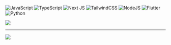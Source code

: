 
![JavaScript](https://img.shields.io/badge/javascript-%23323330.svg?style=flat-square&logo=javascript&logoColor=%23F7DF1E) 
![TypeScript](https://img.shields.io/badge/typescript-%23007ACC.svg?style=flat-square&logo=typescript&logoColor=white) 
![Next JS](https://img.shields.io/badge/Next-black?style=flat-square&logo=next.js&logoColor=white) 
![TailwindCSS](https://img.shields.io/badge/tailwindcss-%2338B2AC.svg?style=flat-square&logo=tailwind-css&logoColor=white) 
![NodeJS](https://img.shields.io/badge/node.js-6DA55F?style=flat-square&logo=node.js&logoColor=white) 
![Flutter](https://img.shields.io/badge/Flutter-%2302569B.svg?style=flat-square&logo=Flutter&logoColor=white) 
![Python](https://img.shields.io/badge/python-3670A0?style=flat-square&logo=python&logoColor=ffdd54) 

![](https://nirzak-streak-stats.vercel.app/?user=akiftufekci&theme=transparent&hide_border=false)<br/>



---
[![](https://visitcount.itsvg.in/api?id=akiftufekci&icon=1&color=1)](https://visitcount.itsvg.in)



